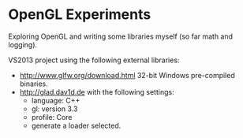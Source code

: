 # OpenGL Experiments

Exploring OpenGL and writing some libraries myself (so far math and logging).

VS2013 project using the following external libraries:
- http://www.glfw.org/download.html 32-bit Windows pre-compiled binaries.
- http://glad.dav1d.de with the following settings:
  - language: C++
  - gl: version 3.3
  - profile: Core
  - generate a loader selected.
